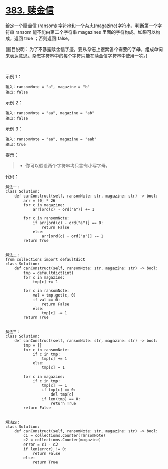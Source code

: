 # [383. 赎金信](https://leetcode-cn.com/problems/ransom-note/)
给定一个赎金信 (ransom) 字符串和一个杂志(magazine)字符串，判断第一个字符串 ransom 能不能由第二个字符串 magazines 里面的字符构成。如果可以构成，返回 true ；否则返回 false。

(题目说明：为了不暴露赎金信字迹，要从杂志上搜索各个需要的字母，组成单词来表达意思。杂志字符串中的每个字符只能在赎金信字符串中使用一次。)

 

示例 1：
```
输入：ransomNote = "a", magazine = "b"
输出：false
```
示例 2：
```
输入：ransomNote = "aa", magazine = "ab"
输出：false
```
示例 3：
```
输入：ransomNote = "aa", magazine = "aab"
输出：true
```

提示：

>- 你可以假设两个字符串均只含有小写字母。

代码：
```python3
解法一：
class Solution:
    def canConstruct(self, ransomNote: str, magazine: str) -> bool:
        arr = [0] * 26
        for c in magazine:
            arr[ord(c) - ord("a")] += 1

        for c in ransomNote:
            if arr[ord(c) - ord("a")] == 0:
                return False
            else:
                arr[ord(c) - ord("a")] -= 1
        return True


解法二：
from collections import defaultdict
class Solution:
    def canConstruct(self, ransomNote: str, magazine: str) -> bool:
        tmp = defaultdict(int)
        for c in magazine:
            tmp[c] += 1
        
        for c in ransomNote:
            val = tmp.get(c, 0)
            if val == 0:
                return False
            else:
                tmp[c] -= 1
        return True


解法三：
class Solution:
    def canConstruct(self, ransomNote: str, magazine: str) -> bool:
        tmp = {}
        for c in ransomNote:
            if c in tmp:
                tmp[c] += 1
            else:
                tmp[c] = 1
            
        for c in magazine:
            if c in tmp:
                tmp[c] -= 1
                if tmp[c] == 0:
                    del tmp[c]
                if len(tmp) == 0:
                    return True
        return False


解法四：
class Solution:
    def canConstruct(self, ransomNote: str, magazine: str) -> bool:
        c1 = collections.Counter(ransomNote)
        c2 = collections.Counter(magazine)
        error = c1 - c2
        if len(error) != 0:
            return False
        else:
            return True

```